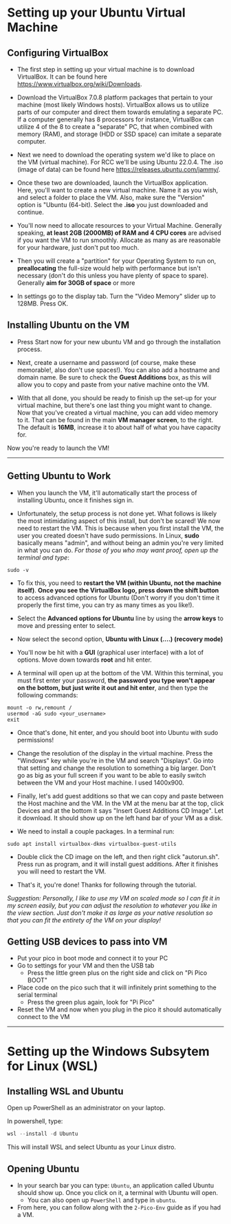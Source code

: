 # **Setting up your Ubuntu Virtual Machine**

## **Configuring VirtualBox**
+ The first step in setting up your virtual machine is to download VirtualBox. It can be found here https://www.virtualbox.org/wiki/Downloads.

+ Download the VirtualBox 7.0.8 platform packages that pertain to your machine (most likely Windows hosts). VirtualBox allows us to utilize parts of our computer and direct them towards emulating a separate PC. If a computer generally has 8 processors for instance, VirtualBox can utilize 4 of the 8 to create a "separate" PC, that when combined with memory (RAM), and storage (HDD or SSD space) can imitate a separate computer.

+ Next we need to download the operating system we'd like to place on the VM (virtual machine). For RCC we'll be using Ubuntu 22.0.4. The .iso (image of data) can be found here https://releases.ubuntu.com/jammy/.


+ Once these two are downloaded, launch the VirtualBox application. Here, you'll want to create a new virtual machine. Name it as you wish, and select a folder to place the VM. Also, make sure the "Version" option is "Ubuntu (64-bit). Select the **.iso** you just downloaded and continue.

+ You'll now need to allocate resources to your Virtual Machine. Generally speaking, **at least 2GB (2000MB) of RAM and 4 CPU cores** are advised if you want the VM to run smoothly. Allocate as many as are reasonable for your hardware, just don't put too much.

+ Then you will create a "partition" for your Operating System to run on, **preallocating** the full-size would help with performance but isn't necessary (don't do this unless you have plenty of space to spare). Generally **aim for 30GB of space** or more

<!-- + Go into settings for the VM you've just created. We want to "insert" our CD of ubuntu which is the **.iso** you just downloaded. Under attributes is a small button with an image of a disk on it. Click that then add the **.iso** you downloaded. This way when you start up the VM, it will boot from the "CD" which is the installation CD for ubuntu22.04
![alt text](images/vm_settings_iso.png "Title") -->

+ In settings go to the display tab. Turn the "Video Memory" slider up to 128MB. Press OK.

## **Installing Ubuntu on the VM**
+ Press Start now for your new ubuntu VM and go through the installation process.
  
+ Next, create a username and password (of course, make these memorable!, also don't use spaces!). You can also add a hostname and domain name. Be sure to check the **Guest Additions** box, as this will allow you to copy and paste from your native machine onto the VM.

+ With that all done, you should be ready to finish up the set-up for your virtual machine, but there's one last thing you might want to change. Now that you've created a virtual machine, you can add video memory to it. That can be found in the main **VM manager screen**, to the right. The default is **16MB**, increase it to about half of what you have capacity for.

Now you're ready to launch the VM!

---

## **Getting Ubuntu to Work**
+ When you launch the VM, it'll automatically start the process of installing Ubuntu, once it finishes sign in.

+ Unfortunately, the setup process is not done yet. What follows is likely the most intimidating aspect of this install, but don't be scared! We now need to restart the VM. This is because when you first install the VM, the user you created doesn't have sudo permissions. In Linux, **sudo** basically means "admin", and without being an admin you're very limited in what you can do. *For those of you who may want proof, open up the terminal and type*:

```
sudo -v
```

+ To fix this, you need to **restart the VM (within Ubuntu, not the machine itself)**. **Once you see the VirtualBox logo, press down the shift button** to access advanced options for Ubuntu (Don't worry if you don't time it properly the first time, you can try as many times as you like!).

+ Select the **Advanced options for Ubuntu** line by using the **arrow keys** to move and pressing enter to select.

+ Now select the second option, **Ubuntu with Linux (....) (recovery mode)**

+ You'll now be hit with a **GUI** (graphical user interface) with a lot of options. Move down towards **root** and hit enter.

+ A terminal will open up at the bottom of the VM. Within this terminal, you must first enter your password, **the password you type won't appear on the bottom, but just write it out and hit enter**, and then type the following commands:

```
mount -o rw,remount /
usermod -aG sudo <your_username>
exit
```

+ Once that's done, hit enter, and you should boot into Ubuntu with sudo permissions!

+ Change the resolution of the display in the virtual machine. Press the "Windows" key while you're in the VM and search "Displays". Go into that setting and change the resolution to something a big larger. Don't go as big as your full screen if you want to be able to easily switch between the VM and your Host machine. I used 1400x900.

+ Finally, let's add guest additions so that we can copy and paste between the Host machine and the VM. In the VM at the menu bar at the top, click Devices and at the bottom it says "Insert Guest Additions CD Image". Let it download. It should show up on the left hand bar of your VM as a disk.

+ We need to install a couple packages. In a terminal run:
```
sudo apt install virtualbox-dkms virtualbox-guest-utils
```
+ Double click the CD image on the left, and then right click "autorun.sh". Press run as program, and it will install guest additions. After it finishes you will need to restart the VM. 

+ That's it, you're done! Thanks for following through the tutorial.


*Suggestion: Personally, I like to use my VM on scaled mode so I can fit it in my screen easily, but you can adjust the resolution to whatever you like in the view section. Just don't make it as large as your native resolution so that you can fit the entirety of the VM on your display!*


## Getting USB devices to pass into VM
+ Put your pico in boot mode and connect it to your PC
+ Go to settings for your VM and then the USB tab
  + Press the little green plus on the right side and click on "Pi Pico BOOT"
+ Place code on the pico such that it will infinitely print something to the serial terminal
  + Press the green plus again, look for "Pi Pico"
+ Reset the VM and now when you plug in the pico it should automatically connect to the VM

---

# **Setting up the Windows Subsytem for Linux (WSL)**

## **Installing WSL and Ubuntu**
Open up PowerShell as an administrator on your laptop.

In powershell, type: 
```powershell
wsl --install -d Ubuntu
```
This will install WSL and select Ubuntu as your Linux distro.

## **Opening Ubuntu**
+ In your search bar you can type: `Ubuntu`, an application called Ubuntu should show up. Once you click on it, a terminal with Ubuntu will open.
    + You can also open up `PowerShell` and type in `ubuntu`. 
+ From here, you can follow along with the `2-Pico-Env` guide as if you had a VM.